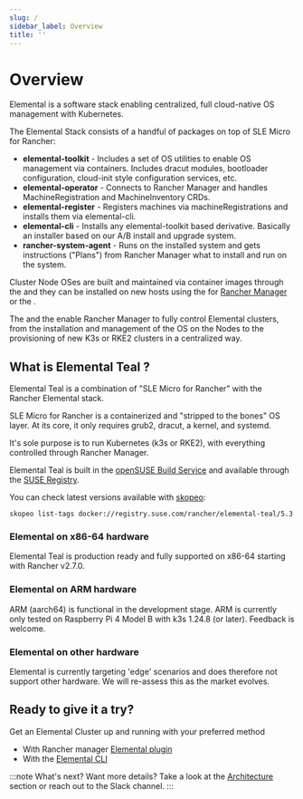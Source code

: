 ```yaml
---
slug: /
sidebar_label: Overview
title: ''
---
```


# Overview

Elemental is a software stack enabling centralized, full cloud-native OS management with Kubernetes.

The Elemental Stack consists of a handful of packages on top of SLE Micro for Rancher:

- **elemental-toolkit** - Includes a set of OS utilities to enable OS management via containers. Includes dracut modules, bootloader configuration, cloud-init style configuration services, etc.
- **elemental-operator** - Connects to Rancher Manager and handles MachineRegistration and MachineInventory CRDs.
- **elemental-register** - Registers machines via machineRegistrations and installs them via elemental-cli.
- **elemental-cli** - Installs any elemental-toolkit based derivative. Basically an installer based on our A/B install and upgrade system.
- **rancher-system-agent** - Runs on the installed system and gets instructions ("Plans") from Rancher Manager what to install and run on the system.

Cluster Node OSes are built and maintained via container images through the <Vars name="elemental_cli_name" /> and they can be installed on new hosts using the <Vars link="elemental_ui_url" name="elemental_ui_name" /> for [Rancher Manager](https://www.rancher.com/products/rancher) or the <Vars link="elemental_cli_url" name="elemental_cli_name" />.

The <Vars link="elemental_operator_url" name="elemental_operator_name" /> and the <Vars link="ranchersystemagent_url" name="ranchersystemagent_name" /> enable Rancher Manager to fully control Elemental clusters, from the installation and management of the OS on the Nodes to the provisioning of new K3s or RKE2 clusters in a centralized way.

## What is Elemental Teal ?

Elemental Teal is a combination of "SLE Micro for Rancher" with the Rancher Elemental stack.

SLE Micro for Rancher is a containerized and "stripped to the bones" OS layer. At its core, it only requires grub2, dracut, a kernel, and systemd.

It's sole purpose is to run Kubernetes (k3s or RKE2), with everything controlled through Rancher Manager.

Elemental Teal is built in the [openSUSE Build Service](https://build.opensuse.org/package/show/isv:Rancher:Elemental:Stable:Teal53/node-image)
and available through the [SUSE Registry](https://registry.suse.com).

You can check latest versions available with [skopeo](https://github.com/containers/skopeo):

```console showLineNumbers
skopeo list-tags docker://registry.suse.com/rancher/elemental-teal/5.3
```

### Elemental on x86-64 hardware

Elemental Teal is production ready and fully supported on x86-64 starting with Rancher v2.7.0.

### Elemental on ARM hardware

ARM (aarch64) is functional in the development stage. ARM is currently only tested on Raspberry Pi 4 Model B with k3s 1.24.8 (or later). Feedback is welcome.

### Elemental on other hardware

Elemental is currently targeting 'edge' scenarios and does therefore not support other hardware. We will re-assess this as the market evolves.

## Ready to give it a try?

Get an Elemental Cluster up and running with your preferred method

* With Rancher manager [Elemental plugin](quickstart-ui.md)
* With the [Elemental CLI](quickstart-cli.md)

:::note What's next?
Want more details? Take a look at the [Architecture](architecture.md) section or reach out to the <Vars link="elemental_slack_url" name="elemental_slack_name" /> Slack channel.
:::
